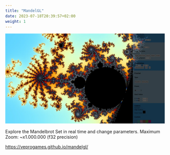 ```yaml
---
title: "MandelGL"
date: 2023-07-18T20:39:57+02:00
weight: 1
---
```


![Screenshot, Seahorse Valley](screenshot.webp)

Explore the Mandelbrot Set in real time and change parameters. Maximum Zoom: ~x1.000.000 (f32 precision)

https://veprogames.github.io/mandelgl/